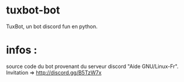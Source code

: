 # tuxbot-bot
TuxBot, un bot discord fun en python.

# infos : 
source code du bot provenant du serveur discord "Aide GNU/Linux-Fr". Invitation => http://discord.gg/B5TzW7x
